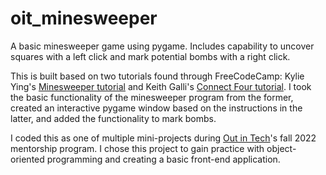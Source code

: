 # oit_minesweeper

A basic minesweeper game using pygame. Includes capability to uncover squares with a left click and mark potential bombs with a right click.

This is built based on two tutorials found through FreeCodeCamp: Kylie Ying's [Minesweeper tutorial](https://www.youtube.com/watch?v=Fjw7Lc9zlyU) and Keith Galli's [Connect Four tutorial](https://www.youtube.com/watch?v=XpYz-q1lxu8). I took the basic functionality of the minesweeper program from the former, created an interactive pygame window based on the instructions in the latter, and added the functionality to mark bombs.

I coded this as one of multiple mini-projects during [Out in Tech](https://outintech.com/)'s fall 2022 mentorship program. I chose this project to gain practice with object-oriented programming and creating a basic front-end application.
